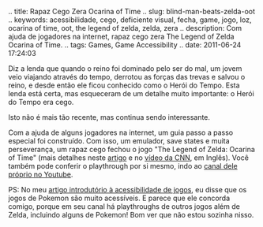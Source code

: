 .. title: Rapaz Cego Zera Ocarina of Time
.. slug: blind-man-beats-zelda-oot
.. keywords: acessibilidade, cego, deficiente visual, fecha, game, jogo, loz, ocarina of time, oot, the legend of zelda, zelda, zera
.. description: Com ajuda de jogadores na internet, rapaz cego zera The Legend of Zelda Ocarina of Time.
.. tags: Games, Game Accessibility
.. date: 2011-06-24 17:24:03

Diz a lenda que quando o reino foi dominado pelo ser do mal, um jovem veio viajando através do tempo, derrotou as forças das trevas e salvou o reino, e desde então ele ficou conhecido como o Herói do Tempo. Esta lenda está certa, mas esqueceram de um detalhe muito importante: o Herói do Tempo era cego. <!--more-->

Isto não é mais tão recente, mas continua sendo interessante.

Com a ajuda de alguns jogadores na internet, um guia passo a passo especial foi construído. Com isso, um emulador, save states e muita perseverança, um rapaz cego fechou o jogo "The Legend of Zelda: Ocarina of Time" (mais detalhes neste [artigo][zld] e no [vídeo da CNN][cnn], em Inglês). Você também pode conferir o playthrough por si mesmo, indo ao [canal dele próprio no Youtube][channel].

PS: No meu [artigo introdutório à acessibilidade de jogos][a11y-intro], eu disse que os jogos de Pokemon são muito acessíveis. E parece que ele concorda comigo, porque em seu canal há playthroughs de outros jogos além de Zelda, incluindo alguns de Pokemon! Bom ver que não estou sozinha nisso.

[zld]: http://www.zeldadungeon.net/2010/03/cnn-blind-gamer-beats-zelda/
[cnn]: http://edition.cnn.com/video/?/video/us/2010/03/03/dnt.blind.gamer.beats.zelda.wis
[channel]: http://www.youtube.com/user/genuinescorruption
[a11y-intro]: http://aiyumi.warpstar.net/pt/blog/game-a11y-intro